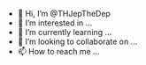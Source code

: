 - 👋 Hi, I’m @THJepTheDep
- 👀 I’m interested in ...
- 🌱 I’m currently learning ...
- 💞️ I’m looking to collaborate on ...
- 📫 How to reach me ...

<!---
THJepTheDep/THJepTheDep is a ✨ special ✨ repository because its `README.md` (this file) appears on your GitHub profile.
You can click the Preview link to take a look at your changes.
--->
